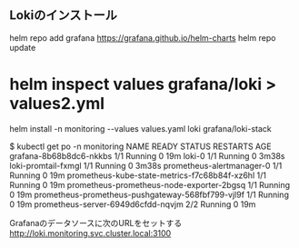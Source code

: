 ## Lokiのインストール


helm repo add grafana https://grafana.github.io/helm-charts
helm repo update
# helm inspect values grafana/loki > values2.yml
helm install -n monitoring --values values.yaml loki grafana/loki-stack 

$ kubectl get po -n monitoring 
NAME                                                READY   STATUS    RESTARTS   AGE
grafana-8b68b8dc6-nkkbs                             1/1     Running   0          19m
loki-0                                              1/1     Running   0          3m38s
loki-promtail-fxmgl                                 1/1     Running   0          3m38s
prometheus-alertmanager-0                           1/1     Running   0          19m
prometheus-kube-state-metrics-f7c68b84f-xz6hl       1/1     Running   0          19m
prometheus-prometheus-node-exporter-2bgsq           1/1     Running   0          19m
prometheus-prometheus-pushgateway-568fbf799-vjl9f   1/1     Running   0          19m
prometheus-server-6949d6cfdd-nqvjm                  2/2     Running   0          19m

Grafanaのデータソースに次のURLをセットする
http://loki.monitoring.svc.cluster.local:3100

